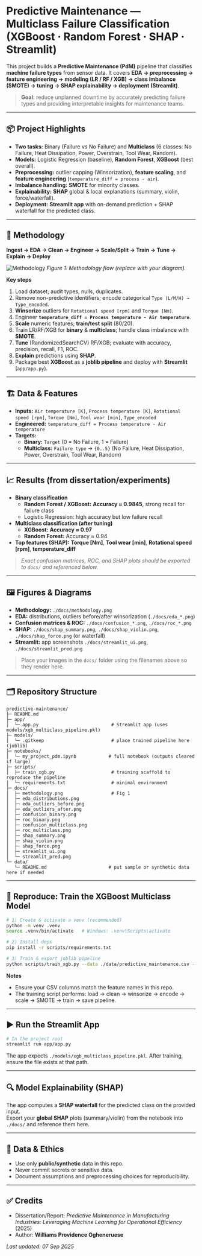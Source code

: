 # Predictive Maintenance — Multiclass Failure Classification (XGBoost · Random Forest · SHAP · Streamlit)

This project builds a **Predictive Maintenance (PdM)** pipeline that classifies **machine failure types** from sensor data.
It covers **EDA → preprocessing → feature engineering → modeling (LR / RF / XGB) → class imbalance (SMOTE) → tuning → SHAP explainability → deployment (Streamlit)**.

> **Goal:** reduce unplanned downtime by accurately predicting failure types and providing interpretable insights for maintenance teams.

---

## 📦 Project Highlights

- **Two tasks:** Binary (Failure vs No Failure) and **Multiclass** (6 classes: No Failure, Heat Dissipation, Power, Overstrain, Tool Wear, Random).
- **Models:** Logistic Regression (baseline), **Random Forest**, **XGBoost** (best overall).
- **Preprocessing:** outlier capping (Winsorization), **feature scaling**, and **feature engineering** (`temperature_diff = process - air`).
- **Imbalance handling:** **SMOTE** for minority classes.
- **Explainability:** **SHAP** global & local explanations (summary, violin, force/waterfall).
- **Deployment:** **Streamlit app** with on-demand prediction + SHAP waterfall for the predicted class.

---

## 🔄 Methodology

**Ingest → EDA → Clean → Engineer → Scale/Split → Train → Tune → Explain → Deploy**

![Methodology](./docs/methodology.png)
*Figure 1: Methodology flow (replace with your diagram).*

**Key steps**
1. Load dataset; audit types, nulls, duplicates.
2. Remove non-predictive identifiers; encode categorical `Type (L/M/H) → Type_encoded`.
3. **Winsorize** outliers for `Rotational speed [rpm]` and `Torque [Nm]`.
4. Engineer **`temperature_diff = Process temperature - Air temperature`**.
5. **Scale** numeric features; **train/test split** (80/20).
6. Train LR/RF/XGB for **binary** & **multiclass**; handle class imbalance with **SMOTE**.
7. **Tune** (RandomizedSearchCV) RF/XGB; evaluate with accuracy, precision, recall, F1, ROC.
8. **Explain** predictions using **SHAP**.
9. Package best **XGBoost** as a **joblib pipeline** and deploy with **Streamlit** (`app/app.py`).

---

## 🏗 Data & Features

- **Inputs:** `Air temperature [K]`, `Process temperature [K]`, `Rotational speed [rpm]`, `Torque [Nm]`, `Tool wear [min]`, `Type_encoded`
- **Engineered:** `temperature_diff = Process temperature - Air temperature`
- **Targets:**
  - **Binary:** `Target` (0 = No Failure, 1 = Failure)
  - **Multiclass:** `Failure type` → `{0..5}` (No Failure, Heat Dissipation, Power, Overstrain, Tool Wear, Random)

---

## 📈 Results (from dissertation/experiments)

- **Binary classification**
  - **Random Forest / XGBoost:** **Accuracy ≈ 0.9845**, strong recall for failure class
  - Logistic Regression: high accuracy but low failure recall
- **Multiclass classification (after tuning)**
  - **XGBoost:** **Accuracy ≈ 0.97**
  - **Random Forest:** Accuracy ≈ 0.94
- **Top features (SHAP):** **Torque [Nm]**, **Tool wear [min]**, **Rotational speed [rpm]**, **temperature_diff**

> *Exact confusion matrices, ROC, and SHAP plots should be exported to `docs/` and referenced below.*

---

## 🖼 Figures & Diagrams

- **Methodology:** `./docs/methodology.png`
- **EDA:** distributions, outliers before/after winsorization (`./docs/eda_*.png`)
- **Confusion matrices & ROC:** `./docs/confusion_*.png`, `./docs/roc_*.png`
- **SHAP:** `./docs/shap_summary.png`, `./docs/shap_violin.png`, `./docs/shap_force.png` (or waterfall)
- **Streamlit:** app screenshots `./docs/streamlit_ui.png`, `./docs/streamlit_pred.png`

> Place your images in the `docs/` folder using the filenames above so they render here.

---

## 🗂 Repository Structure

```
predictive-maintenance/
├─ README.md
├─ app/
│  └─ app.py                           # Streamlit app (uses models/xgb_multiclass_pipeline.pkl)
├─ models/
│  └─ .gitkeep                         # place trained pipeline here (joblib)
├─ notebooks/
│  └─ my_project_pdm.ipynb            # full notebook (outputs cleared if large)
├─ scripts/
│  ├─ train_xgb.py                     # training scaffold to reproduce the pipeline
│  └─ requirements.txt                 # minimal environment
├─ docs/
│  ├─ methodology.png                  # Fig 1
│  ├─ eda_distributions.png
│  ├─ eda_outliers_before.png
│  ├─ eda_outliers_after.png
│  ├─ confusion_binary.png
│  ├─ roc_binary.png
│  ├─ confusion_multiclass.png
│  ├─ roc_multiclass.png
│  ├─ shap_summary.png
│  ├─ shap_violin.png
│  ├─ shap_force.png
│  ├─ streamlit_ui.png
│  └─ streamlit_pred.png
└─ data/
   └─ README.md                       # put sample or synthetic data here if needed
```

---

## 🧪 Reproduce: Train the XGBoost Multiclass Model

```bash
# 1) Create & activate a venv (recommended)
python -m venv .venv
source .venv/bin/activate   # Windows: .venv\Scripts\activate

# 2) Install deps
pip install -r scripts/requirements.txt

# 3) Train & export joblib pipeline
python scripts/train_xgb.py --data ./data/predictive_maintenance.csv --out ./models/xgb_multiclass_pipeline.pkl
```

**Notes**
- Ensure your CSV columns match the feature names in this repo.
- The training script performs: load → clean → winsorize → encode → scale → SMOTE → train → save pipeline.

---

## ▶️ Run the Streamlit App

```bash
# In the project root
streamlit run app/app.py
```
The app expects `./models/xgb_multiclass_pipeline.pkl`. After training, ensure the file exists at that path.

---

## 🔍 Model Explainability (SHAP)

The app computes a **SHAP waterfall** for the predicted class on the provided input.  
Export your **global SHAP** plots (summary/violin) from the notebook into `./docs/` and reference them here.

---

## 📄 Data & Ethics

- Use only **public/synthetic** data in this repo.
- Never commit secrets or sensitive data.
- Document assumptions and preprocessing choices for reproducibility.

---

## ✅ Credits

- Dissertation/Report: *Predictive Maintenance in Manufacturing Industries: Leveraging Machine Learning for Operational Efficiency* (2025)
- Author: **Williams Providence Ogheneruese**

_Last updated: 07 Sep 2025_
